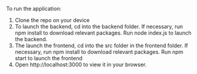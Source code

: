 To run the application:

1. Clone the repo on your device
2. To launch the backend, cd into the backend folder. If necessary, run npm install to download relevant packages. Run node index.js to launch the backend.
3. The launch the frontend, cd into the src folder in the frontend folder. If necessary, run npm install to download relevant packages. Run npm start to launch the frontend
4. Open http://localhost:3000 to view it in your browser.
